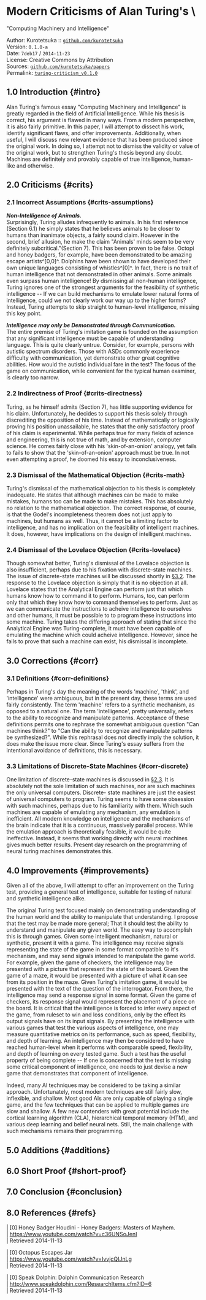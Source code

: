 # Modern Criticisms of Alan Turing's \
  "Computing Machinery and Intelligence"

Author: Kurotetsuka :: [`github.com/kurotetsuka`](
	https://github.com/kurotetsuka)  
Version: `0.1.0-a`  
Date: `7deb17` / `2014-11-23`  
License: Creative Commons by Attribution  
Sources: [`github.com/kurotetsuka/papers`](
	https://github.com/kurotetsuka/papers/blob/master/src/turing_criticism.md)  
Permalink: [`turing-criticism_v0.1.0`](
	https://github.com/kurotetsuka/papers/releases/download/turing-criticism_v0.1.0/turing_criticism.pdf)

## 1.0 Introduction {#intro}
Alan Turing's famous essay "Computing Machinery and Intelligence" is 
greatly regarded in the field of Artificial Intelligence. While his 
thesis is correct, his argument is flawed in many ways. From a modern 
perspective, it is also fairly primitive. In this paper, I will attempt 
to dissect his work, identify significant flaws, and offer 
improvements. Additionally, when useful, I will discuss new relevant 
evidence that has been produced since the original work. In doing so, I 
attempt not to dismiss the validity or value of the original work, but 
to strengthen Turing's thesis beyond any doubt. Machines are definitely 
and provably capable of true intelligence, human-like and otherwise.

## 2.0 Criticisms {#crits}

### 2.1 Incorrect Assumptions {#crits-assumptions}

***Non-Intelligence of Animals.***  
Surprisingly, Turing alludes infrequently to animals. In his first 
reference (Section 6.1) he simply states that he believes animals to be 
closer to humans than inanimate objects, a fairly sound claim. However 
in the second, brief allusion, he make the claim "Animals' minds seem 
to be very definitely subcritical."(Section 7). This has been proven to 
be false. Octopi and honey badgers, for example, have been demonstrated 
to be amazing escape artists^\[0,0\]^. Dolphins have been shown to have 
developed their own unique languages consisting of whistles^\[0\]^. In fact, there is no trait of human intelligence that not 
demonstrated in other animals. Some animals even surpass human 
intelligence! By dismissing all non-human intelligence, Turing ignores 
one of the strongest arguments for the feasibility of synthetic 
intelligence -- If we can build mechanisms to emulate lower natural 
forms of intelligence, could we not clearly work our way up to the 
higher forms? Instead, Turing attempts to skip straight to human-level 
intelligence, missing this key point.

***Intelligence may only be Demonstrated through Communication.***  
The entire premise of Turing's imitation game is founded on the 
assumption that any significant intelligence must be capable of 
understanding language. This is quite clearly untrue. Consider, for 
example, persons with autistic spectrum disorders. Those with ASDs 
commonly experience difficulty with communication, yet demonstrate 
other great cognitive abilities. How would the autistic individual fare 
in the test? The focus of the game on communication, while convenient 
for the typical human examiner, is clearly too narrow.

### 2.2 Indirectness of Proof {#crits-directness}
Turing, as he himself admits (Section 7), has little supporting 
evidence for his claim. Unfortunately, he decides to support his thesis 
solely through discrediting the opposition of his time. Instead of 
mathematically or logically proving his position unassailable, he 
states that the only satisfactory proof of his claim is experimental. 
While perhaps true for many fields of science and engineering, this is 
not true of math, and by extension, computer science. He comes fairly 
close with his 'skin-of-an-onion' analogy, yet fails to fails to show 
that the 'skin-of-an-onion' approach must be true. In not even 
attempting a proof, he doomed his essay to inconclusiveness.

### 2.3 Dismissal of the Mathematical Objection {#crits-math}
Turing's dismissal of the mathematical objection to his thesis is 
completely inadequate. He states that although machines can be made to 
make mistakes, humans too can be made to make mistakes. This has 
absolutely no relation to the mathematical objection. The correct 
response, of course, is that the Godel's incompleteness theorem does 
not just apply to machines, but humans as well. Thus, it cannot be a 
limiting factor to intelligence, and has no implication on the 
feasibility of intelligent machines. It does, however, have implications on the design of intelligent machines.

### 2.4 Dismissal of the Lovelace Objection {#crits-lovelace}
Though somewhat better, Turing's dismissal of the Lovelace objection is 
also insufficient, perhaps due to his fixation with discrete-state 
machines. The issue of discrete-state machines will be discussed 
shortly in [&sect;3.2](#corr-discrete). The response to the Lovelace 
objection is simply that it is no objection at all. Lovelace states 
that the Analytical Engine can perform just that which humans know how 
to command it to perform. Humans, too, can perform only that which they 
know how to command themselves to perform. Just as we can communicate 
the instructions to acheive intelligence to ourselves and other humans, 
it must be possible to to program these instructions into some machine. 
Turing takes the differing approach of stating that since the 
Analytical Engine was Turing-complete, it must have been capable of 
emulating the machine which could acheive intelligence. However, since 
he fails to prove that such a machine can exist, his dismissal is 
incomplete.

## 3.0 Corrections {#corr}

### 3.1 Definitions {#corr-definitions}
Perhaps in Turing's day the meaning of the words 'machine', 'think', 
and 'intelligence' were ambiguous, but in the present day, these terms 
are used fairly consistently. The term 'machine' refers to a synthetic 
mechanism, as opposed to a natural one. The term 'intelligence', pretty 
universally, refers to the ability to recognize and manipulate 
patterns. Acceptance of these definitions permits one to rephrase the 
somewhat ambiguous question "Can machines think?" to "Can the ability 
to recognize and manipulate patterns be synthesized?". While this 
rephrasal does not directly imply the solution, it does make the issue 
more clear. Since Turing's essay suffers from the intentional avoidance 
of definitions, this is necessary.

### 3.3 Limitations of Discrete-State Machines {#corr-discrete}
One limitation of discrete-state machines is discussed in [&sect;2.3](
#crits-math). It is absolutely not the sole limitation of such 
machines, nor are such machines the only universal computers. Discrete-
state machines are just the easiest of universal computers to program. 
Turing seems to have some obsession with such machines, perhaps due to 
his familiarity with them. Which such machines are capable of emulating 
any mechanism, any emulation is inefficient. All modern knowledge on 
intelligence and the mechanisms of the brain indicate that it is a 
continuous, massively parallel process. While the emulation approach is 
theoretically feasible, it would be quite ineffective. Instead, it 
seems that working directly with neural machines gives much better 
results. Present day research on the programming of neural turing 
machines demonstrates this.

## 4.0 Improvements {#improvements}
Given all of the above, I will attempt to offer an improvement on the Turing test, providing a general test of intelligence, suitable for testing of natural and synthetic intelligence alike.

The original Turing test focused mainly on demonstrating understanding 
of the human world and the ability to manipulate that understanding. I 
propose that the test may be made more general; That it should test the 
ability to understand and manipulate any given world. The easy way to 
accomplish this is through games. Given some intelligent mechanism, 
natural or synthetic, present it with a game. The intelligence may 
receive signals representing the state of the game in some format 
compatible to it's mechanism, and may send signals intended to 
manipulate the game world. For example, given the game of checkers, the 
intelligence may be presented with a picture that represent the state 
of the board. Given the game of a maze, it would be presented with a 
picture of what it can see from its position in the maze. Given 
Turing's imitation game, it would be presented with the text of the 
question of the interrogator. From there, the intelligence may send a 
response signal in some format. Given the game of checkers, its 
response signal would represent the placement of a piece on the board. 
It is critical that the intelligence is forced to infer every aspect of 
the game, from ruleset to win and loss conditions, only by the effect 
its output signals have on its input signals. By presenting the 
intelligence with various games that test the various aspects of 
intelligence, one may measure quantitative metrics on its performance, 
such as speed, flexibility, and depth of learning. An intelligence may 
then be considered to have reached human-level when it performs with 
comparable speed, flexibility, and depth of learning on every tested 
game. Such a test has the useful property of being complete -- If one 
is concerned that the test is missing some critical component of 
intelligence, one needs to just devise a new game that demonstrates 
that component of intelligence.

Indeed, many AI techniques may be considered to be taking a similar 
approach. Unfortunately, most modern techniques are still fairly slow, 
inflexible, and shallow. Most good AIs are only capable of playing a 
single game, and the few techniques that can be applied to multiple 
games are slow and shallow. A few new contenders with great potential 
include the cortical learning algorithm (CLA), hierarchical temporal 
memory (HTM), and various deep learning and belief neural nets. Still, 
the main challenge with such mechanisms remains their programming.

## 5.0 Additions {#additions}

## 6.0 Short Proof {#short-proof}

## 7.0 Conclusion {#conclusion}

## 8.0 References {#refs}

| \[0\] Honey Badger Houdini - Honey Badgers: Masters of Mayhem.  
|     <https://www.youtube.com/watch?v=c36UNSoJenI>  
|     Retrieved 2014-11-13  

| \[0\] Octopus Escapes Jar  
|     <https://www.youtube.com/watch?v=IvvjcQIJnLg>  
|     Retrieved 2014-11-13  

| \[0\] Speak Dolphin: Dolphin Communication Research  
|     <http://www.speakdolphin.com/ResearchItems.cfm?ID=6>  
|     Retrieved 2014-11-13  

<!-- reference links -->

<!-- footnotes -->
[^footnote]: This is a footnote.

